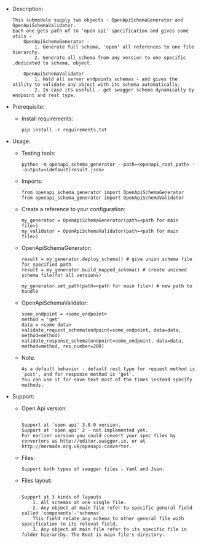
- Description:
	```
	This submodule supply two objects - OpenApiSchemaGenerator and OpenApiSchemaValidator.
	Each one gets path of to 'open api' specification and gives some utils -
		OpenApiSchemaGenerator - 
			1. Generate full schema, 'open' all references to one file hierarchy.
			2. Generate all schema from any version to one specific ,dedicated to schema, object.
			
		OpenApiSchemaValidator - 
			1. Hold all server endpoints schemas - and gives the utility to validate any object with its schema automatically.
			2. In case its usefull - get swagger schema dynamically by endpoint and rest type.
	```

- Prerequisite:
    - Install requirements:
        ```
        pip install -r requirements.txt
        ```
  
- Usage:
    - Testing tools:
        ```
        python -m openapi_schema_generator --path=<openapi_root_path> --output=<(default)result.json>
        
        ```
    
    - Imports:
        ```
        from openapi_schema_generator import OpenApiSchemaGenerator
		from openapi_schema_generator import OpenApiSchemaValidator
        ```
		
    - Create a reference to your configuration:
        ```
        my_generator = OpenApiSchemaGenerator(path=<path for main file>)
		my_validator = OpenApiSchemaValidator(path=<path for main file>)
        ```
    
	- OpenApiSchemaGenerator:
		```
		result = my_generator.deploy_schema() # give union schema file for specified path
        result = my_generator.build_mapped_schema() # create unioned schema file(for all versions)
        
        my_generator.set_path(path=<path for main file>) # new path to handle

		```
		
    - OpenApiSchemaValidator:
		```
		some_endpoint = <some_endpoint>
		method = 'get'
		data = <some data>
		validate_request_schema(endpoint=some_endpoint, data=data, method=method)
		validate_response_schema(endpoint=some_endpoint, data=data, method=method, res_number=200)
		```
	- Note:
		```
		As a default behavior - default rest type for request method is 'post', and for response method is 'get'.
		You can use it for save text most of the times instead specify methods.
		```

- Support:
	- Open Api version:
		```

		Support at 'open api' 3.0.0 version.
		Support at 'open api' 2 - not implemented yet.
		For earlier version you could convert your spec files by convertors as http://editor.swagger.io, or at http://mermade.org.uk/openapi-converter.
		```

	- Files:
		```
		Support both types of swagger files - Yaml and Json.
		```

	- Files layout:
		```

		Support at 3 kinds of layouts
			1. All schemas at one single file.
			2. Any object at main file refer to specific general field called 'components'-'schemas'.
			This field relate any schema to other general file with specification to its relevat field.
			3. Any object at main file refer to its specific file in folder hierarchy. The Root is main file's directory.
		```

